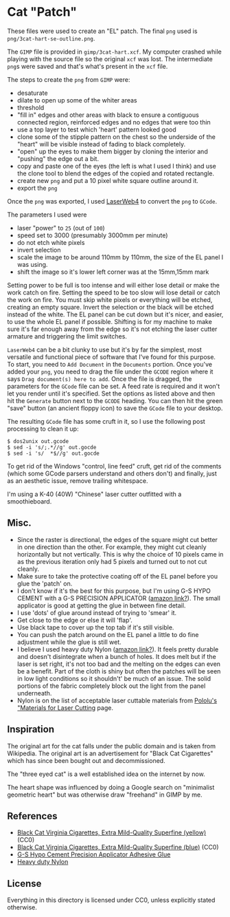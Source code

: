 Cat "Patch"
===

These files were used to create an "EL" patch.
The final `png` used is `png/3cat-hart-se-outline.png`.

The `GIMP` file is provided in `gimp/3cat-hart.xcf`.
My computer crashed while playing with the source file
so the original `xcf` was lost.
The intermediate `png`s were saved and that's what's
present in the `xcf` file.

The steps to create the `png` from `GIMP` were:

* desaturate
* dilate to open up some of the whiter areas
* threshold
* "fill in" edges and other areas with black to
  ensure a contiguous connected region, reinforced
  edges and no edges that were too thin
* use a top layer to test which 'heart' pattern
  looked good
* clone some of the stipple pattern on the chest so the
  underside of the "heart" will be visible instead of fading
  to black completely.
* "open" up the eyes to make them bigger by cloning the interior
  and "pushing" the edge out a bit.
* copy and paste one of the eyes (the left is what I used I think)
  and use the clone tool to blend the edges of the copied and rotated
  rectangle.
* create new `png` and put a 10 pixel white square outline
  around it.
* export the `png`

Once the `png` was exported, I used [LaserWeb4](https://github.com/LaserWeb/LaserWeb4)
to convert the `png` to `GCode`.

The parameters I used were

* laser "power" to `25` (out of `100`)
* speed set to 3000 (presumably 3000mm per minute)
* do not etch white pixels
* invert selection
* scale the image to be around 110mm by 110mm, the size of the
  EL panel I was using.
* shift the image so it's lower left corner was at the 15mm,15mm mark

Setting power to be full is too intense and will either lose detail or
make the work catch on fire.
Setting the speed to be too slow will lose detail or catch the work on
fire.
You must skip white pixels or everything will be etched, creating an
empty square.
Invert the selection or the black will be etched instead of the white.
The EL panel can be cut down but it's nicer, and easier, to use the
whole EL panel if possible.
Shifting is for my machine to make sure it's far enough away from the edge
so it's not etching the laser cutter armature and triggering the limit
switches.

`LaserWeb4` can be a bit clunky to use but it's by far the simplest, most
versatile and functional piece of software that I've found for this purpose.
To start, you need to `Add Document` in the `Documents` portion.
Once you've added your `png`, you need to drag the file under the `GCODE`
region where it says `Drag document(s) here to add`.
Once the file is dragged, the parameters for the `GCode` file can be set.
A feed rate is required and it won't let you render until it's specified.
Set the options as listed above and then hit the `Generate` button next
to the `GCODE` heading.
You can then hit the green "save" button (an ancient floppy icon) to save
the `GCode` file to your desktop.

The resulting `GCode` file has some cruft in it, so I use the following
post processing to clean it up:

```
$ dos2unix out.gcode
$ sed -i 's/;.*//g' out.gocde
$ sed -i 's/  *$//g' out.gocde
```

To get rid of the Windows "control, line feed" cruft, get rid of the
comments (which some GCode parsers understand and others don't) and
finally, just as an aesthetic issue, remove trailing whitespace.

I'm using a K-40 (40W) "Chinese" laser cutter outfitted with a smoothieboard.

Misc.
---

* Since the raster is directional, the edges of the square might cut better in
  one direction than the other.  For example, they might cut cleanly horizontally
  but not vertically.  This is why the choice of 10 pixels came in as the previous
  iteration only had 5 pixels and turned out to not cut cleanly.
* Make sure to take the protective coating off of the EL panel before you glue the
  'patch' on.
* I don't know if it's the best for this purpose, but I'm using G-S HYPO CEMENT
  with a G-S PRECISION APPLICATOR ([amazon link?](https://www.amazon.com/Precision-Applicator-Adhesive-Detailed-Findings/dp/B00C7PA7UY)).  The small applicator is good at getting the
  glue in between fine detail.
* I use 'dots' of glue around instead of trying to 'smear' it.
* Get close to the edge or else it will 'flap'.
* Use black tape to cover up the top tab if it's still visible.
* You can push the patch around on the EL panel a little to do fine adjustment
  while the glue is still wet.
* I believe I used heavy duty Nylon ([amazon link?](https://www.amazon.com/gp/product/B002C6DAXE)).
  It feels pretty durable and doesn't disintegrate when a bunch of holes.
  It does melt but if the laser is set right, it's not too bad and the melting on the edges
  can even be a benefit.
  Part of the cloth is shiny but often the patches will be seen
  in low light conditions so it shouldn't' be much of an issue.
  The solid portions of the fabric completely block out the light from the panel underneath.
* Nylon is on the list of acceptable laser cuttable materials from
  [Pololu's "Materials for Laser Cutting](https://www.pololu.com/docs/0J24/3) page.

Inspiration
---

The original art for the cat falls under the public domain and is taken
from Wikipedia.
The original art is an advertisement for "Black Cat Cigarettes" which has since been
bought out and decommissioned.

The "three eyed cat" is a well established idea on the internet by now.

The heart shape was influenced by doing a Google search on "minimalist geometric heart"
but was otherwise draw "freehand" in GIMP by me.

References
---

* [Black Cat Virginia Cigarettes, Extra Mild-Quality Superfine (yellow)](https://commons.wikimedia.org/wiki/File:Black_Cat,_Verginia_cigarettes_pack,_pic1.JPG) (CC0)
* [Black Cat Virginia Cigarettes, Extra Mild-Quality Superfine (blue)](https://commons.wikimedia.org/wiki/File:Black_Cat_-_Extra_Mild_cigarettes_pack,_pic1.JPG) (CC0)
* [G-S Hypo Cement Precision Applicator Adhesive Glue](https://www.amazon.com/Precision-Applicator-Adhesive-Detailed-Findings/dp/B00C7PA7UY)
* [Heavy duty Nylon](https://www.amazon.com/gp/product/B002C6DAXE)

License
---

Everything in this directory is licensed under CC0, unless explicitly stated otherwise.
